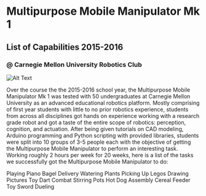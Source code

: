 # Multipurpose Mobile Manipulator Mk 1
## List of Capabilities 2015-2016 
### @ Carnegie Mellon University Robotics Club

![Alt Text](http://cdn.instructables.com/F7Q/C851/IOIWAD0A/F7QC851IOIWAD0A.LARGE.jpg)

Over the course the the 2015-2016 school year, the Multipurpose Mobile Manipulator Mk 1 was tested with 50 undergraduates
at Carnegie Mellon University as an advanced educational robotics platform. Mostly comprising of first year students with 
little to no prior robotics experience, students from across all disciplines got hands on experience working with a research 
grade robot and got a taste of the entire scope of robotics: perception, cognition, and actuation. After being given tutorials 
on CAD modeling, Arduino programming and Python scripting with provided libraries, students were split into 10 groups of 3-5 
people each with the objective of getting the Multipurpose Mobile Manipulator to perform an interesting task. Working roughly 
2 hours per week for 20 weeks, here is a list of the tasks we successfully got the Multipurpose Mobile Manipulator to do:

Playing Piano
Bagel Delivery
Watering Plants
Picking Up Legos
Drawing Pictures
Toy Dart Combat
Stirring Pots
Hot Dog Assembly
Cereal Feeder
Toy Sword Dueling
